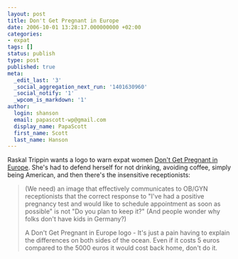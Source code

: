 ```yaml
---
layout: post
title: Don't Get Pregnant in Europe
date: 2006-10-01 13:28:17.000000000 +02:00
categories:
- expat
tags: []
status: publish
type: post
published: true
meta:
  _edit_last: '3'
  _social_aggregation_next_run: '1401630960'
  _social_notify: '1'
  _wpcom_is_markdown: '1'
author:
  login: shanson
  email: papascott-wp@gmail.com
  display_name: PapaScott
  first_name: Scott
  last_name: Hanson
---
```

<p>Raskal Trippin wants a logo to warn expat women <a href="http://raskal.typepad.com/raskal_trippin/2006/10/dont_get_pregna.html">Don't Get Pregnant in Europe</a>. She's had to defend herself for not drinking, avoiding coffee, simply being American, and then there's the insensitive receptionists:</p>
<blockquote><p>
  (We need) an image that effectively communicates to OB/GYN receptionists that the correct response to "I've had a positive pregnancy test and would like to schedule appointment as soon as possible" is not "Do you plan to keep it?" (And people wonder why folks don't have kids in Germany?)</p>
<p>  A Don't Get Pregnant in Europe logo - It's just a pain having to explain the differences on both sides of the ocean. Even if it costs 5 euros compared to the 5000 euros it would cost back home, don't do it.
</p></blockquote>
